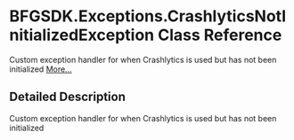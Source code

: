 # BFGSDK.Exceptions.CrashlyticsNotInitializedException Class Reference

<div class="contents"><p>Custom exception handler for when Crashlytics is used but has not been initialized    <a href="class_b_f_g_s_d_k_1_1_exceptions_1_1_crashlytics_not_initialized_exception.html#details">More...</a></p><a name="details" id="details"></a><h2 class="groupheader">Detailed Description</h2><div class="textblock"><p >Custom exception handler for when Crashlytics is used but has not been initialized </p></div></div> 
